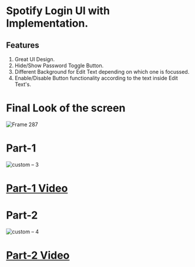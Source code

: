 # Spotify Login UI with Implementation.

## Features

1) Great UI Design.
2) Hide/Show Password Toggle Button.
3) Different Background for Edit Text depending on which one is focussed.
4) Enable/Disable Button functionality according to the text inside Edit Text's.

# Final Look of the screen
![Frame 287](https://user-images.githubusercontent.com/42198187/96330358-1041dc80-1072-11eb-8a3f-9e2e5bb05532.png)



# Part-1
![custom – 3](https://user-images.githubusercontent.com/42198187/96330151-9eb55e80-1070-11eb-91e9-7dc4b7fe570e.png)

# [Part-1 Video](https://www.youtube.com/watch?v=suD84NB_nck)


# Part-2
![custom – 4](https://user-images.githubusercontent.com/42198187/96330214-416ddd00-1071-11eb-879a-ea75af974df2.png)


# [Part-2 Video](https://www.youtube.com/watch?v=vHHI_07L_nM)

